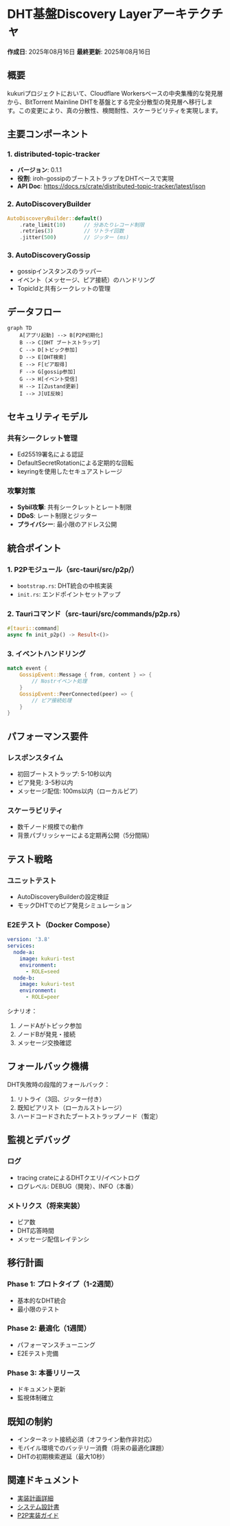 # DHT基盤Discovery Layerアーキテクチャ

**作成日**: 2025年08月16日
**最終更新**: 2025年08月16日

## 概要

kukuriプロジェクトにおいて、Cloudflare Workersベースの中央集権的な発見層から、BitTorrent Mainline DHTを基盤とする完全分散型の発見層へ移行します。この変更により、真の分散性、検閲耐性、スケーラビリティを実現します。

## 主要コンポーネント

### 1. distributed-topic-tracker
- **バージョン**: 0.1.1
- **役割**: iroh-gossipのブートストラップをDHTベースで実現
- **API Doc**: https://docs.rs/crate/distributed-topic-tracker/latest/json

### 2. AutoDiscoveryBuilder
```rust
AutoDiscoveryBuilder::default()
    .rate_limit(10)      // 分あたりレコード制限
    .retries(3)          // リトライ回数
    .jitter(500)         // ジッター (ms)
```

### 3. AutoDiscoveryGossip
- gossipインスタンスのラッパー
- イベント（メッセージ、ピア接続）のハンドリング
- TopicIdと共有シークレットの管理

## データフロー

```mermaid
graph TD
    A[アプリ起動] --> B[P2P初期化]
    B --> C[DHT ブートストラップ]
    C --> D[トピック参加]
    D --> E[DHT検索]
    E --> F[ピア取得]
    F --> G[gossip参加]
    G --> H[イベント受信]
    H --> I[Zustand更新]
    I --> J[UI反映]
```

## セキュリティモデル

### 共有シークレット管理
- Ed25519署名による認証
- DefaultSecretRotationによる定期的な回転
- keyringを使用したセキュアストレージ

### 攻撃対策
- **Sybil攻撃**: 共有シークレットとレート制限
- **DDoS**: レート制限とジッター
- **プライバシー**: 最小限のアドレス公開

## 統合ポイント

### 1. P2Pモジュール（src-tauri/src/p2p/）
- `bootstrap.rs`: DHT統合の中核実装
- `init.rs`: エンドポイントセットアップ

### 2. Tauriコマンド（src-tauri/src/commands/p2p.rs）
```rust
#[tauri::command]
async fn init_p2p() -> Result<()>
```

### 3. イベントハンドリング
```rust
match event {
    GossipEvent::Message { from, content } => {
        // Nostrイベント処理
    }
    GossipEvent::PeerConnected(peer) => {
        // ピア接続処理
    }
}
```

## パフォーマンス要件

### レスポンスタイム
- 初回ブートストラップ: 5-10秒以内
- ピア発見: 3-5秒以内
- メッセージ配信: 100ms以内（ローカルピア）

### スケーラビリティ
- 数千ノード規模での動作
- 背景パブリッシャーによる定期再公開（5分間隔）

## テスト戦略

### ユニットテスト
- AutoDiscoveryBuilderの設定検証
- モックDHTでのピア発見シミュレーション

### E2Eテスト（Docker Compose）
```yaml
version: '3.8'
services:
  node-a:
    image: kukuri-test
    environment:
      - ROLE=seed
  node-b:
    image: kukuri-test
    environment:
      - ROLE=peer
```

シナリオ：
1. ノードAがトピック参加
2. ノードBが発見・接続
3. メッセージ交換確認

## フォールバック機構

DHT失敗時の段階的フォールバック：
1. リトライ（3回、ジッター付き）
2. 既知ピアリスト（ローカルストレージ）
3. ハードコードされたブートストラップノード（暫定）

## 監視とデバッグ

### ログ
- tracing crateによるDHTクエリ/イベントログ
- ログレベル: DEBUG（開発）、INFO（本番）

### メトリクス（将来実装）
- ピア数
- DHT応答時間
- メッセージ配信レイテンシ

## 移行計画

### Phase 1: プロトタイプ（1-2週間）
- 基本的なDHT統合
- 最小限のテスト

### Phase 2: 最適化（1週間）
- パフォーマンスチューニング
- E2Eテスト完備

### Phase 3: 本番リリース
- ドキュメント更新
- 監視体制確立

## 既知の制約

- インターネット接続必須（オフライン動作非対応）
- モバイル環境でのバッテリー消費（将来の最適化課題）
- DHTの初期検索遅延（最大10秒）

## 関連ドキュメント

- [実装計画詳細](../01_project/activeContext/distributed-topic-tracker-plan.md)
- [システム設計書](./system_design.md)
- [P2P実装ガイド](../03_implementation/p2p_implementation.md)